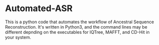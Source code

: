 # Automated-ASR
This is a python code that automates the workflow of Ancestral Sequence Reconstruction.
It's written in Python3, and the command lines may be different depnding on the executables for IQTree, MAFFT, and CD-Hit in your system.
